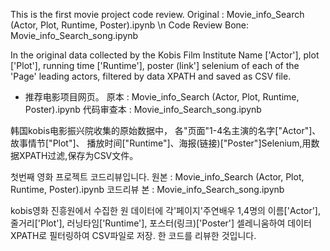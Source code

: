 This is the first movie project code review.
Original : Movie_info_Search (Actor, Plot, Runtime, Poster).ipynb \n
Code Review Bone: Movie_info_Search_song.ipynb

In the original data collected by the Kobis Film Institute
Name ['Actor'], plot ['Plot'], running time ['Runtime'], poster (link'] selenium of each of the 'Page' leading actors, filtered by data XPATH and saved as CSV file.

- 推荐电影项目网页。
原本 : Movie_info_Search (Actor, Plot, Runtime, Poster).ipynb
代码审查本 : Movie_info_Search_song.ipynb

韩国kobis电影振兴院收集的原始数据中，
各"页面"1-4名主演的名字["Actor"]、故事情节["Plot"]、
播放时间["Runtime"]、海报(链接)["Poster"]Selenium,用数据XPATH过滤,保存为CSV文件。

첫번째 영화 프로젝트 코드리뷰입니다. 
원본 : Movie_info_Search (Actor, Plot, Runtime, Poster).ipynb
코드리뷰 본 : Movie_info_Search_song.ipynb

kobis영화 진흥원에서 수집한 원 데이터에 
각'페이지'주연배우 1,4명의 이름['Actor'], 줄거리['Plot'], 러닝타임['Runtime'], 포스터(링크)['Poster'] 셀레니움하여 데이터 
XPATH로 필터링하여 CSV파일로 저장. 한 코드를 리뷰한 것입니다.
